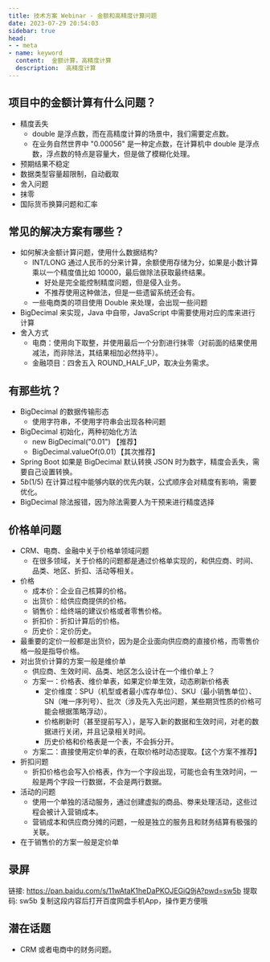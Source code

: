 ```yaml
---
title: 技术方案 Webinar - 金额和高精度计算问题
date: 2023-07-29 20:54:03
sidebar: true
head:
- - meta
- name: keyword
  content:  金额计算，高精度计算
  description:  高精度计算
---
```


## 项目中的金额计算有什么问题？

- 精度丢失
  - double 是浮点数，而在高精度计算的场景中，我们需要定点数。
  - 在业务自然世界中 "0.00056" 是一种定点数，在计算机中 double 是浮点数，浮点数的特点是容量大，但是做了模糊化处理。
- 预期结果不稳定
- 数据类型容量超限制，自动截取
- 舍入问题
- 抹零
- 国际货币换算问题和汇率

## 常见的解决方案有哪些？

- 如何解决金额计算问题，使用什么数据结构?
  - INT/LONG 通过人民币的分来计算，余额使用存储为分，如果是小数计算乘以一个精度值比如 10000，最后做除法获取最终结果。
    - 好处是完全能控制精度问题，但是侵入业务。
    - 不推荐使用这种做法，但是一些遗留系统还会有。
  - 一些电商类的项目使用 Double 来处理，会出现一些问题
- BigDecimal 来实现，Java 中自带，JavaScript 中需要使用对应的库来进行计算
- 舍入方式
  - 电商：使用向下取整，并使用最后一个分割进行抹零（对前面的结果使用减法，而非除法，其结果相加必然持平）。
  - 金融项目：四舍五入 ROUND_HALF_UP，取决业务需求。

## 有那些坑？

- BigDecimal 的数据传输形态
  - 使用字符串，不使用字符串会出现各种问题
- BigDecimal 初始化，两种初始化方法
  - new BigDecimal("0.01") 【推荐】
  - BigDecimal.valueOf(0.01）【其次推荐】
- Spring Boot 如果是 BigDecimal 默认转换 JSON 时为数字，精度会丢失，需要自己设置转换。
- 5*b*(1/5) 在计算过程中能够内联的优先内联，公式顺序会对精度有影响，需要优化。
- BigDecimal 除法报错，因为除法需要人为干预来进行精度选择

## 价格单问题

- CRM、电商、金融中关于价格单领域问题
  - 在很多领域，关于价格的问题都是通过价格单实现的，和供应商、时间、品类、地区、折扣、活动等相关。
- 价格
  - 成本价：企业自己核算的价格。
  - 出货价：给供应商提供的价格。
  - 销售价：给终端的建议价格或者零售价格。
  - 折扣价：折扣计算后的价格。
  - 历史价：定价历史。
- 最重要的定价一般都是出货价，因为是企业面向供应商的直接价格，而零售价格一般是指导价格。
- 对出货价计算的方案一般是维价单
  - 供应商、生效时间、品类、地区怎么设计在一个维价单上？
  - 方案一：价格表、维价单表，如果定价单生效，动态刷新价格表
    - 定价维度：SPU（机型或者最小库存单位）、SKU（最小销售单位）、SN（唯一序列号）、批次（涉及先入先出问题，某些期货性质的价格可能会根据策略浮动）。
    - 价格刷新时（甚至提前写入），是写入新的数据和生效时间，对老的数据进行关闭，并且记录相关时间。
    - 历史价格和价格表是一个表，不会拆分开。
  - 方案二：直接使用定价单的表，在取价格时动态提取。【这个方案不推荐】
- 折扣问题
  - 折扣价格也会写入价格表，作为一个字段出现，可能也会有生效时间，一般是两个字段一行数据，不会是两行数据。
- 活动的问题
  - 使用一个单独的活动服务，通过创建虚拟的商品、劵来处理活动，这些过程会被计入营销成本。
  - 营销成本和供应商分摊的问题，一般是独立的服务且和财务结算有极强的关联。
- 在于销售价的方案一般是定价单

## 录屏

链接: https://pan.baidu.com/s/11wAtaK1heDaPKOJEGiQ9jA?pwd=sw5b 提取码: sw5b 复制这段内容后打开百度网盘手机App，操作更方便哦


## 潜在话题

- CRM 或者电商中的财务问题。

